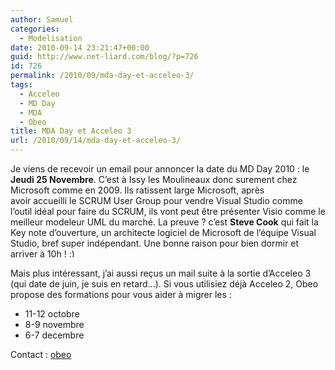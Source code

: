 ```yaml
---
author: Samuel
categories:
  - Modelisation
date: 2010-09-14 23:21:47+00:00
guid: http://www.net-liard.com/blog/?p=726
id: 726
permalink: /2010/09/mda-day-et-acceleo-3/
tags:
  - Acceleo
  - MD Day
  - MDA
  - Obeo
title: MDA Day et Acceleo 3
url: /2010/09/14/mda-day-et-acceleo-3/
---
```


Je viens de recevoir un email pour annoncer la date du MD Day 2010 : le **Jeudi 25 Novembre**. C&#8217;est à Issy les Moulineaux donc surement chez Microsoft comme en 2009. Ils ratissent large Microsoft, après avoir accueilli le SCRUM User Group pour vendre Visual Studio comme l&#8217;outil idéal pour faire du SCRUM, ils vont peut être présenter Visio comme le meilleur modeleur UML du marché. La preuve ? c&#8217;est **Steve Cook** <span>qui fait la Key note d&#8217;ouverture, un architecte logiciel de Microsoft de l&#8217;équipe Visual Studio, bref super indépendant. Une bonne raison pour bien dormir et arriver à 10h ! <img src="http://www.apptom.fr/wp-includes/images/smilies/simple-smile.png" alt=":)" class="wp-smiley" style="height: 1em; max-height: 1em;" /></span>

Mais plus intéressant, j&#8217;ai aussi reçus un mail suite à la sortie d&#8217;Acceleo 3 (qui date de juin, je suis en retard&#8230;). Si vous utilisiez déjà Acceleo 2, Obeo propose des formations pour vous aider à migrer les :

  * 11-12 octobre
  * 8-9 novembre
  * 6-7 decembre

Contact : [obeo](http://www.obeo.fr/pages/formations/fr)

<!--EndFragment-->